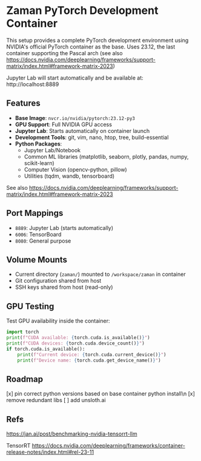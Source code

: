 # Zaman PyTorch Development Container

This setup provides a complete PyTorch development environment using NVIDIA's official PyTorch container as the base.
Uses 23.12, the last container supporting the Pascal arch (see also https://docs.nvidia.com/deeplearning/frameworks/support-matrix/index.html#framework-matrix-2023)

Jupyter Lab will start automatically and be available at: http://localhost:8889

## Features

- **Base Image**: `nvcr.io/nvidia/pytorch:23.12-py3`
- **GPU Support**: Full NVIDIA GPU access
- **Jupyter Lab**: Starts automatically on container launch
- **Development Tools**: git, vim, nano, htop, tree, build-essential
- **Python Packages**: 
  - Jupyter Lab/Notebook
  - Common ML libraries (matplotlib, seaborn, plotly, pandas, numpy, scikit-learn)
  - Computer Vision (opencv-python, pillow)
  - Utilities (tqdm, wandb, tensorboard)

See also https://docs.nvidia.com/deeplearning/frameworks/support-matrix/index.html#framework-matrix-2023

## Port Mappings

- `8889`: Jupyter Lab (starts automatically)
- `6006`: TensorBoard
- `8080`: General purpose

## Volume Mounts

- Current directory (`zaman/`) mounted to `/workspace/zaman` in container
- Git configuration shared from host
- SSH keys shared from host (read-only)

## GPU Testing

Test GPU availability inside the container:
```python
import torch
print(f"CUDA available: {torch.cuda.is_available()}")
print(f"CUDA devices: {torch.cuda.device_count()}")
if torch.cuda.is_available():
    print(f"Current device: {torch.cuda.current_device()}")
    print(f"Device name: {torch.cuda.get_device_name()}")
```

## Roadmap

[x] pin correct python versions based on base container python install\n
[x] remove redundant libs
[ ] add unsloth.ai

## Refs

https://jan.ai/post/benchmarking-nvidia-tensorrt-llm

TensorRT
https://docs.nvidia.com/deeplearning/frameworks/container-release-notes/index.html#rel-23-11

